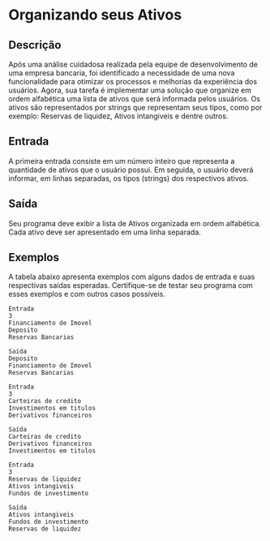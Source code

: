 # Organizando seus Ativos

## Descrição

Após uma análise cuidadosa realizada pela equipe de desenvolvimento de uma empresa bancaria, foi identificado a necessidade de uma nova funcionalidade para otimizar os processos e melhorias da experiência dos usuários. Agora, sua tarefa é implementar uma solução que organize em ordem alfabética uma lista de ativos que será informada pelos usuários. Os ativos são representados por strings que representam seus tipos, como por exemplo: Reservas de liquidez, Ativos intangiveis e dentre outros.

## Entrada

A primeira entrada consiste em um número inteiro que representa a  quantidade de ativos que o usuário possui. Em seguida, o usuário deverá  informar, em linhas separadas, os tipos (strings) dos respectivos ativos.

## Saída

Seu programa deve exibir a lista de Ativos organizada em ordem alfabética. Cada ativo deve ser apresentado em uma linha separada.

## Exemplos

A tabela abaixo apresenta exemplos com alguns dados de entrada e suas respectivas saídas esperadas. Certifique-se de testar seu programa com esses exemplos e com outros casos possíveis.

```
Entrada	
3
Financiamento de Imovel
Deposito
Reservas Bancarias

Saída
Deposito
Financiamento de Imovel
Reservas Bancarias

Entrada
3
Carteiras de credito
Investimentos em titulos
Derivativos financeiros	

Saída
Carteiras de credito
Derivativos financeiros
Investimentos em titulos

Entrada
3
Reservas de liquidez
Ativos intangiveis
Fundos de investimento	

Saída
Ativos intangiveis
Fundos de investimento
Reservas de liquidez
```